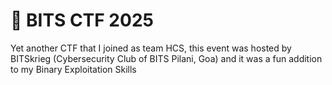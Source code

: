 # 🧱 BITS CTF 2025

Yet another CTF that I joined as team HCS, this event was hosted by BITSkrieg (Cybersecurity Club of BITS Pilani, Goa) and it was a fun addition to my Binary Exploitation Skills
